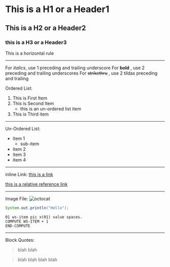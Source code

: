 # This is a H1 or a Header1
## This is a H2 or a Header2
### this is a H3 or a Header3

This is a horizontal rule
___

For _italics_, use 1 preceding and trailing underscore
For __bold__ , use 2 preceding and trailing underscores
For ~~strikethru~~ , use 2 tildas preceding and trailing

Ordered List:
1. This is First Item
2. This is Second Item
   * this is an un-ordered list item
3.  This is Third item

____

Un-Ordered List:
* item 1
  * sub-item
* item 2
* item 3
* item 4

____

inline Link:
[this is a link](https://github.com "github")

[this is a relative reference link](/README.md "Same File")

____

Image File:
![octocat](https://github.githubassets.com/images/modules/logos_page/Octocat.png "Octocat")

```java
System.out.println("Hello");
```
```cobol
01 ws-item pic x(01) value spaces.
COMPUTE WS-ITEM + 1 
END-COMPUTE
```

____

Block Quotes:
> blah blah

> blah blah
> blah blah















